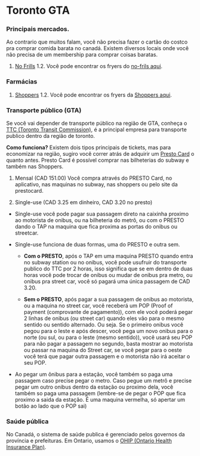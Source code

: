 # Toronto GTA

### Principais mercados.

Ao contrario que muitos falam, você não precisa fazer o cartão do costco pra comprar comida barata no canadá.
Existem diversos locais onde você não precisa de um membership para comprar coisas baratas.

1. [No Frills](https://www.nofrills.ca)
   1.2. Você pode encontrar os fryers do [no-frils aqui](https://flyers.smartcanucks.ca/no-frills-canada).

### Farmácias

1. [Shoppers](https://www1.shoppersdrugmart.ca/)
   1.2. Você pode encontrar os fryers da [Shoppers aqui](https://flyers.smartcanucks.ca/shoppers-drug-mart-canada).

### Transporte público (GTA)

Se você vai depender de transporte público na região de GTA, conheça o [TTC (Toronto Transit Commission)](http://www.ttc.ca), é a principal empresa para transporte publico dentro da região de toronto.

**Como funciona?**
Existem dois tipos principais de tickets, mas para economizar na região, sugiro você correr atrás de adquirir um [Presto Card](https://www.prestocard.ca/en) o quanto antes.
Presto Card é possível comprar nas bilheterias do subway e também nas Shoppers.

1. Mensal (CAD 151.00)
   Você compra através do PRESTO Card, no aplicativo, nas maquinas no subway, nas shoppers ou pelo site da prestocard.

2. Single-use (CAD 3.25 em dinheiro, CAD 3.20 no presto)

- Single-use você pode pagar sua passagem direto na caixinha proximo ao motorista de onibus, ou na bilheteria do metrô, ou com o PRESTO dando o TAP na maquina que fica proxima as portas do onibus ou streetcar.
- Single-use funciona de duas formas, uma do PRESTO e outra sem.

  - **Com o PRESTO**, após o TAP em uma maquina PRESTO quando entra no subway station ou no onibus, você pode usufruir do transporte publico do TTC por 2 horas, isso significa que se em dentro de duas horas você pode trocar de onibus ou mudar de onibus pra metro, ou onibus pra street car, você só pagará uma única passagem de CAD 3.20.

  - **Sem o PRESTO**, após pagar a sua passagem de onibus ao motorista, ou a maquina no street car, você receberá um POP (Proof of payment (comprovante de pagamento)), com ele você poderá pegar 2 linhas de onibus (ou street car) quando eles vão para o mesmo sentido ou sentido alternado.
    Ou seja. Se o primeiro onibus você pegou para o leste e após descer, você pega um novo onibus para o norte (ou sul, ou para o leste (mesmo sentido)), você usará seu POP para não pagar a passagem no segundo, basta mostrar ao motorista ou passar na maquina do Street car, se você pegar para o oeste você terá que pagar outra passagem e o motorista não irá aceitar o seu POP.

- Ao pegar um ônibus para a estação, você também so paga uma passagem caso precise pegar o metro.
  Caso pegue um metrô e precise pegar um outro onibus dentro da estação ou proximo dela, você também so paga uma passagem (lembre-se de pegar o POP que fica proximo a saida da estação. É uma maquina vermelha, só apertar um botão ao lado que o POP sai)

### Saúde pública

No Canadá, o sistema de saúde publica é gerenciado pelos governos da província e prefeituras. Em Ontario, usamos o [OHIP (Ontario Health Insurance Plan)](https://www.ontario.ca/page/apply-ohip-and-get-health-card).
